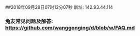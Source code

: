 ##2018年09月28日07时12分07秒 新址: 142.93.44.114
### 兔友常见问题及解答: https://github.com/wanggonging/d/blob/w/FAQ.md
